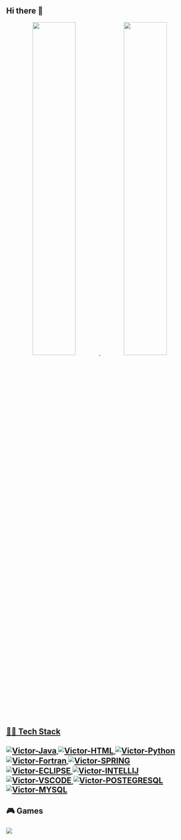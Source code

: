<h2 align="left">Hi there 👋</h2>

<div align="center">
  <a href="https://github.com/vtvictor">
  <img width="48%" src="https://github-readme-stats.vercel.app/api?username=vtvictor&show_icons=true&theme=dracula&include_all_commits=true&count_private=true"/>
  <img width="48%" src="https://github-readme-stats.vercel.app/api/top-langs/?username=vtvictor&layout=compact&langs_count=7&theme=dracula"/>
</div>



##
<h2 align="left"> 👩‍💻 Tech Stack 
<div style="display: inline_block"><br>
  <a href="https://github.com/vtvictor">
   <img align="center" alt="Victor-Java" src="https://img.shields.io/badge/Java-ED8B00?style=for-the-badge&logo=java&logoColor=white">
   <img align="center" alt="Victor-HTML" src="https://img.shields.io/badge/HTML-239120?style=for-the-badge&logo=html5&logoColor=white">
   <img align="center" alt="Victor-Python" src="https://img.shields.io/badge/Python-3776AB?style=for-the-badge&logo=python&logoColor=white">
   <img align="center" alt="Victor-Fortran" src="https://img.shields.io/badge/Fortran-%23734F96.svg?style=for-the-badge&logo=fortran&logoColor=white">
   <img align="center" alt="Victor-SPRING" src="https://img.shields.io/badge/Spring-6DB33F?style=for-the-badge&logo=spring&logoColor=white">
   <img align="center" alt="Victor-ECLIPSE" src="https://img.shields.io/badge/Eclipse-2C2255?style=for-the-badge&logo=eclipse&logoColor=white">
   <img align="center" alt="Victor-INTELLIJ" src="https://img.shields.io/badge/IntelliJ_IDEA-000000.svg?style=for-the-badge&logo=intellij-idea&logoColor=white">
   <img align="center" alt="Victor-VSCODE" src="https://img.shields.io/badge/Visual_Studio_Code-0078D4?style=for-the-badge&logo=visual%20studio%20code&logoColor=white">
   <img align="center" alt="Victor-POSTEGRESQL" src="https://img.shields.io/badge/PostgreSQL-316192?style=for-the-badge&logo=postgresql&logoColor=white">
   <img align="center" alt="Victor-MYSQL" src="https://img.shields.io/badge/MySQL-005C84?style=for-the-badge&logo=mysql&logoColor=white">
  </h2>
  </a>

</div>


<h2 align="left"> 🎮 Games 
<div style="display: inline_block"><br>
  <a href="https://steamcommunity.com/id/whoisvtx" target="_blank"><img src="https://img.shields.io/badge/Steam-000000?style=for-the-badge&logo=steam&logoColor=white" target="_blank">
  </h2>
  </a>
</div>
